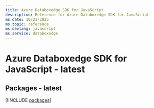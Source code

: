 ```yaml
---
title: Azure Databoxedge SDK for JavaScript
description: Reference for Azure Databoxedge SDK for JavaScript
ms.date: 10/21/2025
ms.topic: reference
ms.devlang: javascript
ms.service: databoxedge
---
```

# Azure Databoxedge SDK for JavaScript - latest
## Packages - latest
[!INCLUDE [packages](databoxedge-index.md)]